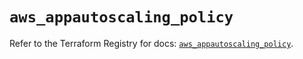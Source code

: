 # `aws_appautoscaling_policy`

Refer to the Terraform Registry for docs: [`aws_appautoscaling_policy`](https://registry.terraform.io/providers/hashicorp/aws/6.11.0/docs/resources/appautoscaling_policy).
